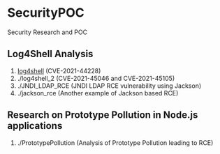# SecurityPOC
Security Research and POC

## Log4Shell Analysis
1. [log4shell](log4shell/) (CVE-2021-44228)
2. ./log4shell_2 (CVE-2021-45046 and CVE-2021-45105)
3. ./JNDI_LDAP_RCE (JNDI LDAP RCE vulnerability using Jackson)
4. ./jackson_rce (Another example of Jackson based RCE)

## Research on Prototype Pollution in Node.js applications
1. ./PrototypePollution (Analysis of Prototype Pollution leading to RCE)
